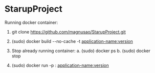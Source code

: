 # StarupProject

Running docker container:

1. git clone https://github.com/magnusao/StarupProject.git

2. (sudo) docker build --no-cache -t <application-name:version>

3. Stop already running container:
	a. (sudo) docker ps
	b. (sudo) docker stop <containerID>

4. (sudo) docker run -p <port>:<port> <application-name:version>